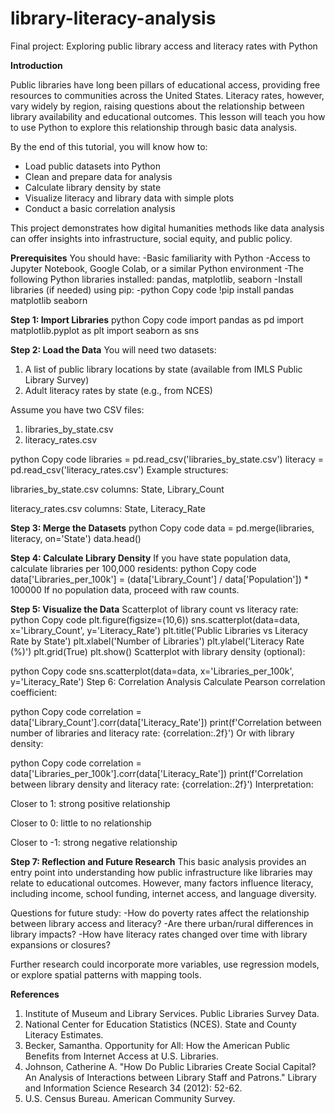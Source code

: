 # library-literacy-analysis
Final project: Exploring public library access and literacy rates with Python

**Introduction**

Public libraries have long been pillars of educational access, providing free resources to communities across the United States. Literacy rates, however, vary widely by region, raising questions about the relationship between library availability and educational outcomes. This lesson will teach you how to use Python to explore this relationship through basic data analysis.

By the end of this tutorial, you will know how to:
- Load public datasets into Python
- Clean and prepare data for analysis
- Calculate library density by state
- Visualize literacy and library data with simple plots
- Conduct a basic correlation analysis

This project demonstrates how digital humanities methods like data analysis can offer insights into infrastructure, social equity, and public policy.

**Prerequisites**
You should have:
-Basic familiarity with Python
-Access to Jupyter Notebook, Google Colab, or a similar Python environment
-The following Python libraries installed: pandas, matplotlib, seaborn
-Install libraries (if needed) using pip:
-python
Copy code
!pip install pandas matplotlib seaborn

**Step 1: Import Libraries**
python
Copy code
import pandas as pd
import matplotlib.pyplot as plt
import seaborn as sns

**Step 2: Load the Data**
You will need two datasets:
1. A list of public library locations by state (available from IMLS Public Library Survey)
2. Adult literacy rates by state (e.g., from NCES)

Assume you have two CSV files:
1. libraries_by_state.csv
2. literacy_rates.csv

python
Copy code
libraries = pd.read_csv('libraries_by_state.csv')
literacy = pd.read_csv('literacy_rates.csv')
Example structures:

libraries_by_state.csv columns: State, Library_Count

literacy_rates.csv columns: State, Literacy_Rate

**Step 3: Merge the Datasets**
python
Copy code
data = pd.merge(libraries, literacy, on='State')
data.head()

**Step 4: Calculate Library Density**
If you have state population data, calculate libraries per 100,000 residents:
python
Copy code
data['Libraries_per_100k'] = (data['Library_Count'] / data['Population']) * 100000
If no population data, proceed with raw counts.

**Step 5: Visualize the Data**
Scatterplot of library count vs literacy rate:
python
Copy code
plt.figure(figsize=(10,6))
sns.scatterplot(data=data, x='Library_Count', y='Literacy_Rate')
plt.title('Public Libraries vs Literacy Rate by State')
plt.xlabel('Number of Libraries')
plt.ylabel('Literacy Rate (%)')
plt.grid(True)
plt.show()
Scatterplot with library density (optional):

python
Copy code
sns.scatterplot(data=data, x='Libraries_per_100k', y='Literacy_Rate')
Step 6: Correlation Analysis
Calculate Pearson correlation coefficient:

python
Copy code
correlation = data['Library_Count'].corr(data['Literacy_Rate'])
print(f'Correlation between number of libraries and literacy rate: {correlation:.2f}')
Or with library density:

python
Copy code
correlation = data['Libraries_per_100k'].corr(data['Literacy_Rate'])
print(f'Correlation between library density and literacy rate: {correlation:.2f}')
Interpretation:

Closer to 1: strong positive relationship

Closer to 0: little to no relationship

Closer to -1: strong negative relationship

**Step 7: Reflection and Future Research**
This basic analysis provides an entry point into understanding how public infrastructure like libraries may relate to educational outcomes. However, many factors influence literacy, including income, school funding, internet access, and language diversity.

Questions for future study:
-How do poverty rates affect the relationship between library access and literacy?
-Are there urban/rural differences in library impacts?
-How have literacy rates changed over time with library expansions or closures?

Further research could incorporate more variables, use regression models, or explore spatial patterns with mapping tools.

**References**
1. Institute of Museum and Library Services. Public Libraries Survey Data.
2. National Center for Education Statistics (NCES). State and County Literacy Estimates.
3. Becker, Samantha. Opportunity for All: How the American Public Benefits from Internet Access at U.S. Libraries.
4. Johnson, Catherine A. "How Do Public Libraries Create Social Capital? An Analysis of Interactions between Library Staff and Patrons." Library and Information Science Research 34 (2012): 52-62.
5. U.S. Census Bureau. American Community Survey.
